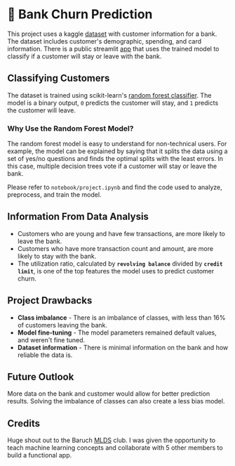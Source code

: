# :bank: Bank Churn Prediction

This project uses a kaggle [dataset](https://www.kaggle.com/datasets/sakshigoyal7/credit-card-customers) with customer information for a bank. The dataset includes customer's demographic, spending, and card information. There is a public streamlit [app](https://bank-churn-predict.streamlit.app/) that uses the trained model to classify if a customer will stay or leave with the bank.

## Classifying Customers

The dataset is trained using scikit-learn's [random forest classifier](https://scikit-learn.org/stable/modules/generated/sklearn.ensemble.RandomForestClassifier.html). The model is a binary output, `0` predicts the customer will stay, and `1` predicts the customer will leave. 

### Why Use the Random Forest Model?

The random forest model is easy to understand for non-technical users. For example, the model can be explained by saying that it splits the data using a set of yes/no questions and finds the optimal splits with the least errors. In this case, multiple decision trees vote if a customer will stay or leave the bank.


Please refer to `notebook/project.ipynb` and find the code used to analyze, preprocess, and train the model.

## Information From Data Analysis

- Customers who are young and have few transactions, are more likely to leave the bank.
- Customers who have more transaction count and amount, are more likely to stay with the bank.
- The utilization ratio, calculated by **`revolving balance`** divided by **`credit limit`**, is one of the top features the model uses to predict customer churn.


## Project Drawbacks

- **Class imbalance** - There is an imbalance of classes, with less than 16% of customers leaving the bank.
- **Model fine-tuning** - The model parameters remained default values, and weren't fine tuned.
- **Dataset information** - There is minimal information on the bank and how reliable the data is.

## Future Outlook

More data on the bank and customer would allow for better prediction results. Solving the imbalance of classes can also create a less bias model.

## Credits
Huge shout out to the Baruch [MLDS](https://www.linkedin.com/company/baruchmlds) club. I was given the opportunity to teach machine learning concepts and collaborate with 5 other members to build a functional app.